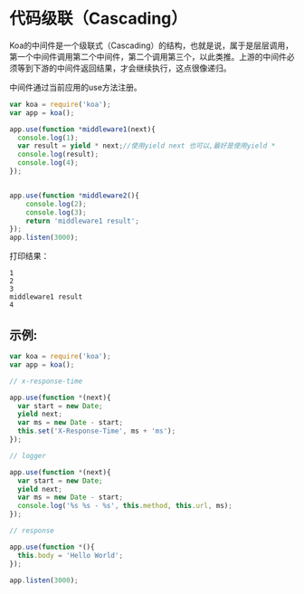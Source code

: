 # 代码级联（Cascading）

Koa的中间件是一个级联式（Cascading）的结构，也就是说，属于是层层调用，第一个中间件调用第二个中间件，第二个调用第三个，以此类推。上游的中间件必须等到下游的中间件返回结果，才会继续执行，这点很像递归。

中间件通过当前应用的use方法注册。

```js
var koa = require('koa');
var app = koa();

app.use(function *middleware1(next){
  console.log(1);
  var result = yield * next;//使用yield next 也可以,最好是使用yield *
  console.log(result);
  console.log(4);
});


app.use(function *middleware2(){
    console.log(2);
    console.log(3);
    return 'middleware1 result';
});
app.listen(3000);
```
打印结果：
```
1
2
3
middleware1 result
4
```



## 示例: 

```js
var koa = require('koa');
var app = koa();

// x-response-time

app.use(function *(next){
  var start = new Date;
  yield next;
  var ms = new Date - start;
  this.set('X-Response-Time', ms + 'ms');
});

// logger

app.use(function *(next){
  var start = new Date;
  yield next;
  var ms = new Date - start;
  console.log('%s %s - %s', this.method, this.url, ms);
});

// response

app.use(function *(){
  this.body = 'Hello World';
});

app.listen(3000);
```